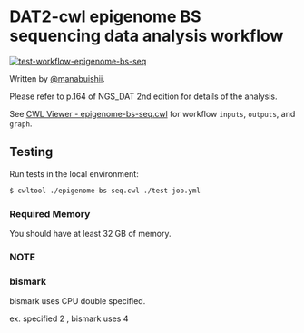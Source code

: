 # DAT2-cwl epigenome BS sequencing data analysis workflow

[![test-workflow-epigenome-bs-seq](https://github.com/pitagora-network/DAT2-cwl/actions/workflows/test-workflow-epigenome-bs-seq.yml/badge.svg?branch=main)](https://github.com/pitagora-network/DAT2-cwl/actions/workflows/test-workflow-epigenome-bs-seq.yml)

Written by [@manabuishii](https://github.com/manabuishii).

Please refer to p.164 of NGS_DAT 2nd edition for details of the analysis.

See [CWL Viewer - epigenome-bs-seq.cwl](https://w3id.org/cwl/view/git/c7a71e8eb87f728b93492aa7df71a6e89d3a297b/workflow/epigenome-bs-seq/epigenome-bs-seq.cwl) for workflow `inputs`, `outputs`, and `graph`.

## Testing

Run tests in the local environment:

```bash
$ cwltool ./epigenome-bs-seq.cwl ./test-job.yml
```

### Required Memory

You should have at least 32 GB of memory.

### NOTE

### bismark

bismark uses CPU double specified.

ex. specified 2 , bismark uses 4
